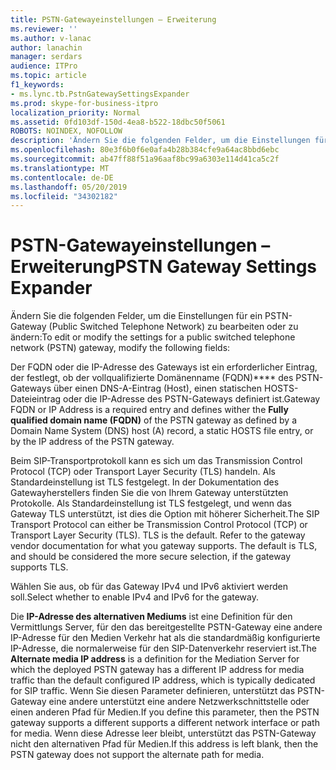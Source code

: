 ```yaml
---
title: PSTN-Gatewayeinstellungen – Erweiterung
ms.reviewer: ''
ms.author: v-lanac
author: lanachin
manager: serdars
audience: ITPro
ms.topic: article
f1_keywords:
- ms.lync.tb.PstnGatewaySettingsExpander
ms.prod: skype-for-business-itpro
localization_priority: Normal
ms.assetid: 0fd103df-150d-4ea8-b522-18dbc50f5061
ROBOTS: NOINDEX, NOFOLLOW
description: 'Ändern Sie die folgenden Felder, um die Einstellungen für ein PSTN-Gateway (Public Switched Telephone Network) zu bearbeiten oder zu ändern:'
ms.openlocfilehash: 80e3f6b0f6e0afa4b28b384cfe9a64ac8bbd6ebc
ms.sourcegitcommit: ab47ff88f51a96aaf8bc99a6303e114d41ca5c2f
ms.translationtype: MT
ms.contentlocale: de-DE
ms.lasthandoff: 05/20/2019
ms.locfileid: "34302182"
---
```

# <a name="pstn-gateway-settings-expander"></a><span data-ttu-id="e3f75-103">PSTN-Gatewayeinstellungen – Erweiterung</span><span class="sxs-lookup"><span data-stu-id="e3f75-103">PSTN Gateway Settings Expander</span></span>
 
<span data-ttu-id="e3f75-104">Ändern Sie die folgenden Felder, um die Einstellungen für ein PSTN-Gateway (Public Switched Telephone Network) zu bearbeiten oder zu ändern:</span><span class="sxs-lookup"><span data-stu-id="e3f75-104">To edit or modify the settings for a public switched telephone network (PSTN) gateway, modify the following fields:</span></span>
  
<span data-ttu-id="e3f75-105">Der FQDN oder die IP-Adresse des Gateways ist ein erforderlicher Eintrag, der festlegt, ob der vollqualifizierte Domänenname (FQDN)\*\*\*\* des PSTN-Gateways über einen DNS-A-Eintrag (Host), einen statischen HOSTS-Dateieintrag oder die IP-Adresse des PSTN-Gateways definiert ist.</span><span class="sxs-lookup"><span data-stu-id="e3f75-105">Gateway FQDN or IP Address is a required entry and defines wither the **Fully qualified domain name (FQDN)** of the PSTN gateway as defined by a Domain Name System (DNS) host (A) record, a static HOSTS file entry, or by the IP address of the PSTN gateway.</span></span>
  
<span data-ttu-id="e3f75-p101">Beim SIP-Transportprotokoll kann es sich um das Transmission Control Protocol (TCP) oder Transport Layer Security (TLS) handeln. Als Standardeinstellung ist TLS festgelegt. In der Dokumentation des Gatewayherstellers finden Sie die von Ihrem Gateway unterstützten Protokolle. Als Standardeinstellung ist TLS festgelegt, und wenn das Gateway TLS unterstützt, ist dies die Option mit höherer Sicherheit.</span><span class="sxs-lookup"><span data-stu-id="e3f75-p101">The SIP Transport Protocol can either be Transmission Control Protocol (TCP) or Transport Layer Security (TLS). TLS is the default. Refer to the gateway vendor documentation for what you gateway supports. The default is TLS, and should be considered the more secure selection, if the gateway supports TLS.</span></span>
  
<span data-ttu-id="e3f75-110">Wählen Sie aus, ob für das Gateway IPv4 und IPv6 aktiviert werden soll.</span><span class="sxs-lookup"><span data-stu-id="e3f75-110">Select whether to enable IPv4 and IPv6 for the gateway.</span></span>
  
<span data-ttu-id="e3f75-111">Die **IP-Adresse des alternativen Mediums** ist eine Definition für den Vermittlungs Server, für den das bereitgestellte PSTN-Gateway eine andere IP-Adresse für den Medien Verkehr hat als die standardmäßig konfigurierte IP-Adresse, die normalerweise für den SIP-Datenverkehr reserviert ist.</span><span class="sxs-lookup"><span data-stu-id="e3f75-111">The **Alternate media IP address** is a definition for the Mediation Server for which the deployed PSTN gateway has a different IP address for media traffic than the default configured IP address, which is typically dedicated for SIP traffic.</span></span> <span data-ttu-id="e3f75-112">Wenn Sie diesen Parameter definieren, unterstützt das PSTN-Gateway eine andere unterstützt eine andere Netzwerkschnittstelle oder einen anderen Pfad für Medien.</span><span class="sxs-lookup"><span data-stu-id="e3f75-112">If you define this parameter, then the PSTN gateway supports a different supports a different network interface or path for media.</span></span> <span data-ttu-id="e3f75-113">Wenn diese Adresse leer bleibt, unterstützt das PSTN-Gateway nicht den alternativen Pfad für Medien.</span><span class="sxs-lookup"><span data-stu-id="e3f75-113">If this address is left blank, then the PSTN gateway does not support the alternate path for media.</span></span>
  

